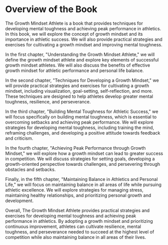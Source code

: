Overview of the Book
==================================

The Growth Mindset Athlete is a book that provides techniques for developing mental toughness and achieving peak performance in athletics. In this book, we will explore the concept of growth mindset and its importance in athletic success. We will also provide practical strategies and exercises for cultivating a growth mindset and improving mental toughness.

In the first chapter, "Understanding the Growth Mindset Athlete," we will define the growth mindset athlete and explore key elements of successful growth mindset athletes. We will also discuss the benefits of effective growth mindset for athletic performance and personal life balance.

In the second chapter, "Techniques for Developing a Growth Mindset," we will provide practical strategies and exercises for cultivating a growth mindset, including visualization, goal-setting, self-reflection, and more. These techniques are designed to help athletes develop greater mental toughness, resilience, and perseverance.

In the third chapter, "Building Mental Toughness for Athletic Success," we will focus specifically on building mental toughness, which is essential to overcoming setbacks and achieving peak performance. We will explore strategies for developing mental toughness, including training the mind, reframing challenges, and developing a positive attitude towards feedback and criticism.

In the fourth chapter, "Achieving Peak Performance through Growth Mindset," we will explore how a growth mindset can lead to greater success in competition. We will discuss strategies for setting goals, developing a growth-oriented perspective towards challenges, and persevering through obstacles and setbacks.

Finally, in the fifth chapter, "Maintaining Balance in Athletics and Personal Life," we will focus on maintaining balance in all areas of life while pursuing athletic excellence. We will explore strategies for managing stress, maintaining healthy relationships, and prioritizing personal growth and development.

Overall, The Growth Mindset Athlete provides practical strategies and exercises for developing mental toughness and achieving peak performance in athletics. By adopting a growth mindset and prioritizing continuous improvement, athletes can cultivate resilience, mental toughness, and perseverance needed to succeed at the highest level of competition while also maintaining balance in all areas of their lives.
